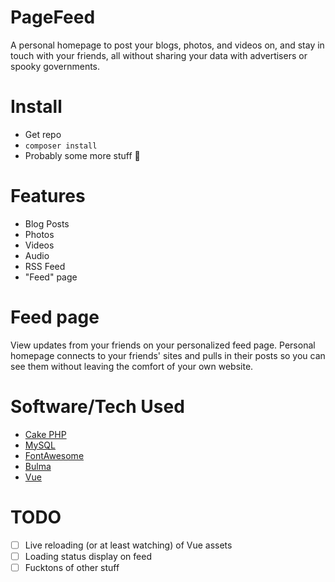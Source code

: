 # PageFeed

A personal homepage to post your blogs, photos, and videos on, and stay in touch
with your friends, all without sharing your data with advertisers or spooky
governments.

# Install

- Get repo
- `composer install`
- Probably some more stuff 🤷‍

# Features

- Blog Posts
- Photos
- Videos
- Audio
- RSS Feed
- "Feed" page

# Feed page

View updates from your friends on your personalized feed page. Personal homepage
connects to your friends' sites and pulls in their posts so you can see them
without leaving the comfort of your own website.

# Software/Tech Used

- [Cake PHP](https://www.cakephp.org)
- [MySQL](https://www.mysql.com)
- [FontAwesome](https://www.fontawesome.com)
- [Bulma](https://bulma.io)
- [Vue](https://vuejs.org)

# TODO
- [ ] Live reloading (or at least watching) of Vue assets
- [ ] Loading status display on feed
- [ ] Fucktons of other stuff
